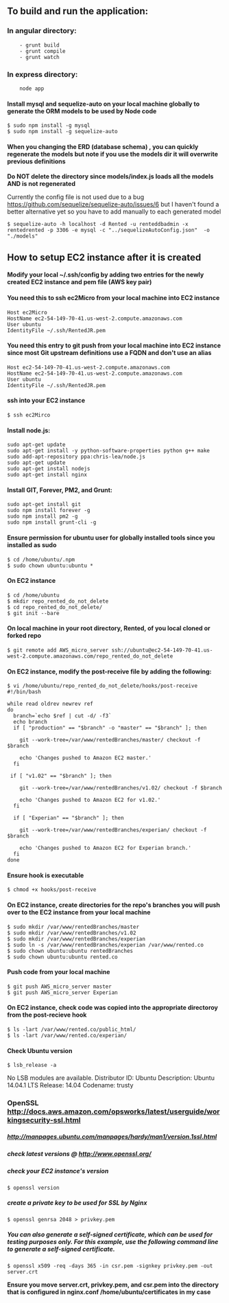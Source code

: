 ## To build and run the application:

### In angular directory:
        - grunt build
        - grunt compile
        - grunt watch

###    In express directory:
        node app



#### Install mysql and sequelize-auto on your local machine globally to generate the ORM models to be used by Node code
```
$ sudo npm install -g mysql
$ sudo npm install -g sequelize-auto
```


#### When you changing the ERD (database schema) , you can quickly regenerate the models but note if you use the models dir it will overwrite previous definitions

**Do NOT delete the directory since models/index.js loads all the models AND is not regenerated**

Currently the config file is not used due to a bug https://github.com/sequelize/sequelize-auto/issues/6 but I haven't found a better alternative yet so you have to add manually to each generated model
```
$ sequelize-auto -h localhost -d Rented -u renteddbadmin -x rentedrented -p 3306 -e mysql -c "../sequelizeAutoConfig.json"  -o "./models"
```


## How to setup EC2 instance after it is created

#### Modify your local ~/.ssh/config by adding two entries for the newly created EC2 instance and pem file (AWS key pair)

#### You need this to ssh ec2Micro from your local machine into EC2 instance
```
Host ec2Micro
HostName ec2-54-149-70-41.us-west-2.compute.amazonaws.com
User ubuntu
IdentityFile ~/.ssh/RentedJR.pem
```

#### You need this entry to git push from your local machine into EC2 instance since most Git upstream definitions use a FQDN and don't use an alias
```
Host ec2-54-149-70-41.us-west-2.compute.amazonaws.com
HostName ec2-54-149-70-41.us-west-2.compute.amazonaws.com
User ubuntu
IdentityFile ~/.ssh/RentedJR.pem
```


#### ssh into your EC2 instance
```
$ ssh ec2Mirco
```

#### Install node.js:
```
sudo apt-get update
sudo apt-get install -y python-software-properties python g++ make
sudo add-apt-repository ppa:chris-lea/node.js
sudo apt-get update
sudo apt-get install nodejs
sudo apt-get install nginx
```

#### Install GIT, Forever, PM2, and Grunt:
```
sudo apt-get install git
sudo npm install forever -g
sudo npm install pm2 -g
sudo npm install grunt-cli -g
```

#### Ensure permission for ubuntu user for globally installed tools since you installed as sudo
```
$ cd /home/ubuntu/.npm
$ sudo chown ubuntu:ubuntu *
```


#### On EC2 instance
```
$ cd /home/ubuntu
$ mkdir repo_rented_do_not_delete
$ cd repo_rented_do_not_delete/
$ git init --bare
```

#### On local machine in your root directory, Rented, of you local cloned or forked repo
```
$ git remote add AWS_micro_server ssh://ubuntu@ec2-54-149-70-41.us-west-2.compute.amazonaws.com/repo_rented_do_not_delete
```


#### On EC2 instance, modify the post-receive file by adding the following:

```
$ vi /home/ubuntu/repo_rented_do_not_delete/hooks/post-receive
#!/bin/bash

while read oldrev newrev ref
do
  branch=`echo $ref | cut -d/ -f3`
  echo branch
  if [ "production" == "$branch" -o "master" == "$branch" ]; then

    git --work-tree=/var/www/rentedBranches/master/ checkout -f $branch

    echo 'Changes pushed to Amazon EC2 master.'
  fi

 if [ "v1.02" == "$branch" ]; then

    git --work-tree=/var/www/rentedBranches/v1.02/ checkout -f $branch

    echo 'Changes pushed to Amazon EC2 for v1.02.'
  fi

  if [ "Experian" == "$branch" ]; then

    git --work-tree=/var/www/rentedBranches/experian/ checkout -f $branch

    echo 'Changes pushed to Amazon EC2 for Experian branch.'
  fi
done
```

#### Ensure hook is executable
```
$ chmod +x hooks/post-receive
```

####  On EC2 instance, create directories for the repo's branches you will push over to the EC2 instance from your local machine
```
$ sudo mkdir /var/www/rentedBranches/master
$ sudo mkdir /var/www/rentedBranches/v1.02
$ sudo mkdir /var/www/rentedBranches/experian
$ sudo ln -s /var/www/rentedBranches/experian /var/www/rented.co
$ sudo chown ubuntu:ubuntu rentedBranches
$ sudo chown ubuntu:ubuntu rented.co
```


####  Push code from your local machine
```
$ git push AWS_micro_server master
$ git push AWS_micro_server Experian
```

####  On EC2 instance, check code was copied into the appropriate directoroy from the post-recieve hook
```
$ ls -lart /var/www/rented.co/public_html/
$ ls -lart /var/www/rented.co/experian/
```



#### Check Ubuntu version
```
$ lsb_release -a
```
No LSB modules are available.
Distributor ID:	Ubuntu
Description:	Ubuntu 14.04.1 LTS
Release:	14.04
Codename:	trusty


###  OpenSSL http://docs.aws.amazon.com/opsworks/latest/userguide/workingsecurity-ssl.html
##### http://manpages.ubuntu.com/manpages/hardy/man1/version.1ssl.html
##### check latest versions @  http://www.openssl.org/

##### check your EC2 instance's version
```
$ openssl version
```

##### create a private key to be used for SSL by Nginx
```
$ openssl genrsa 2048 > privkey.pem
```


##### You can also generate a self-signed certificate, which can be used for testing purposes only. For this example, use the following command line to generate a self-signed certificate.
```
$ openssl x509 -req -days 365 -in csr.pem -signkey privkey.pem -out server.crt
```

**Ensure you move server.crt, privkey.pem, and csr.pem into the directory that is configured in nginx.conf /home/ubuntu/certificates in my case**









